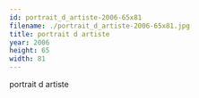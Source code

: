 ```yaml
---
id: portrait_d_artiste-2006-65x81
filename: ./portrait_d_artiste-2006-65x81.jpg
title: portrait d artiste
year: 2006
height: 65
width: 81
---
```


portrait d artiste